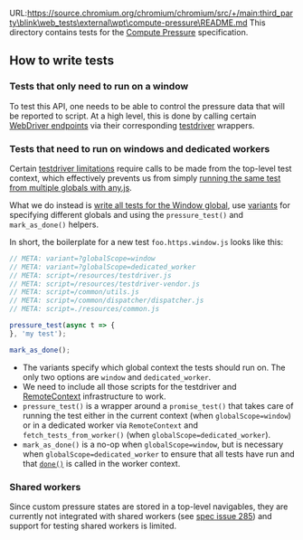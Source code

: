 URL:https://source.chromium.org/chromium/chromium/src/+/main:third_party\blink\web_tests\external\wpt\compute-pressure\README.md
This directory contains tests for the
[Compute Pressure](https://w3c.github.io/compute-pressure/) specification.

## How to write tests
### Tests that only need to run on a window
To test this API, one needs to be able to control the pressure data that will
be reported to script. At a high level, this is done by calling certain
[WebDriver endpoints](https://w3c.github.io/compute-pressure/#automation) via
their corresponding
[testdriver](https://web-platform-tests.org/writing-tests/testdriver.html#compute-pressure)
wrappers.

### Tests that need to run on windows and dedicated workers
Certain [testdriver
limitations](https://web-platform-tests.org/writing-tests/testdriver.html#using-test-driver-in-other-browsing-contexts)
require calls to be made from the top-level test context, which effectively
prevents us from simply [running the same test from multiple globals with
any.js](https://web-platform-tests.org/writing-tests/testharness.html#tests-for-other-or-multiple-globals-any-js).

What we do instead is [write all tests for the Window
global](https://web-platform-tests.org/writing-tests/testharness.html#window-tests),
use
[variants](https://web-platform-tests.org/writing-tests/testharness.html#specifying-test-variants)
for specifying different globals and using the `pressure_test()` and
`mark_as_done()` helpers.

In short, the boilerplate for a new test `foo.https.window.js` looks like this:

``` js
// META: variant=?globalScope=window
// META: variant=?globalScope=dedicated_worker
// META: script=/resources/testdriver.js
// META: script=/resources/testdriver-vendor.js
// META: script=/common/utils.js
// META: script=/common/dispatcher/dispatcher.js
// META: script=./resources/common.js

pressure_test(async t => {
}, 'my test');

mark_as_done();
```

- The variants specify which global context the tests should run on. The only
  two options are `window` and `dedicated_worker`.
- We need to include all those scripts for the testdriver and
  [RemoteContext](../common/dispatcher/README.md) infrastructure to work.
- `pressure_test()` is a wrapper around a `promise_test()` that takes care of
  running the test either in the current context (when `globalScope=window`) or
  in a dedicated worker via `RemoteContext` and `fetch_tests_from_worker()`
  (when `globalScope=dedicated_worker`).
- `mark_as_done()` is a no-op when `globalScope=window`, but is necessary when
  `globalScope=dedicated_worker` to ensure that all tests have run and that
  [`done()`](https://web-platform-tests.org/writing-tests/testharness-api.html#Test.done)
  is called in the worker context.

### Shared workers
Since custom pressure states are stored in a top-level navigables, they are
currently not integrated with shared workers (see [spec issue
285](https://github.com/w3c/compute-pressure/issues/285)) and support for
testing shared workers is limited.
